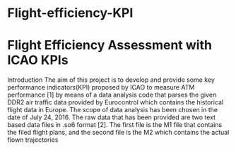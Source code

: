# Flight-efficiency-KPI
# Flight Efficiency Assessment with ICAO KPIs

Introduction
The aim of this project is to develop and provide some key performance indicators(KPI) proposed
by ICAO to measure ATM performance [1] by means of a data analysis code that parses the given
DDR2 air traffic data provided by Eurocontrol which contains the historical flight data in Europe.
The scope of data analysis has been chosen in the date of July 24, 2016. The raw data that has been
provided are two text based data files in .so6 format [2]. The first file is the M1 file that contains
the filed flight plans, and the second file is the M2 which contains the actual flown trajectories
